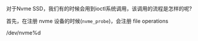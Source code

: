 
对于Nvme SSD，我们有的时候会用到ioctl系统调用，该调用的流程是怎样的呢?

首先，在注册 nvme 设备的时候(`nvme_probe`)，会注册 file operations

/dev/nvme%d

```cpp

```